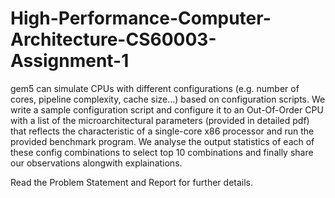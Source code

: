 # High-Performance-Computer-Architecture-CS60003-Assignment-1
gem5 can simulate CPUs with different configurations (e.g. number of cores, pipeline complexity, cache size...) based on configuration scripts. We write a sample configuration script and configure it to an Out-Of-Order CPU with a list of the microarchitectural parameters (provided in detailed pdf) that reflects the characteristic of a single-core x86 processor and run the provided benchmark program. We analyse the output statistics of each of these config combinations to select top 10 combinations and finally share our observations alongwith explainations.

Read the Problem Statement and Report for further details.
